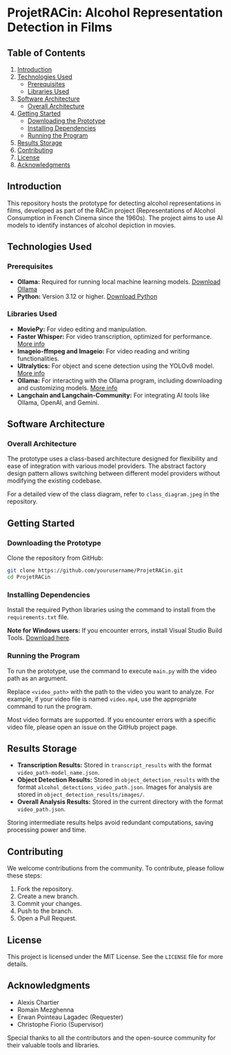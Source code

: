 # ProjetRACin: Alcohol Representation Detection in Films

## Table of Contents

1. [Introduction](#introduction)
2. [Technologies Used](#technologies-used)
    - [Prerequisites](#prerequisites)
    - [Libraries Used](#libraries-used)
3. [Software Architecture](#software-architecture)
    - [Overall Architecture](#overall-architecture)
4. [Getting Started](#getting-started)
    - [Downloading the Prototype](#downloading-the-prototype)
    - [Installing Dependencies](#installing-dependencies)
    - [Running the Program](#running-the-program)
5. [Results Storage](#results-storage)
6. [Contributing](#contributing)
7. [License](#license)
8. [Acknowledgments](#acknowledgments)

## Introduction

This repository hosts the prototype for detecting alcohol representations in films, developed as part of the RACin project (Representations of Alcohol Consumption in French Cinema since the 1960s). The project aims to use AI models to identify instances of alcohol depiction in movies.

## Technologies Used

### Prerequisites

- **Ollama:** Required for running local machine learning models. [Download Ollama](https://ollama.com)
- **Python:** Version 3.12 or higher. [Download Python](https://python.org)

### Libraries Used

- **MoviePy:** For video editing and manipulation.
- **Faster Whisper:** For video transcription, optimized for performance. [More info](https://github.com/SYSTRAN/faster-whisper)
- **Imageio-ffmpeg and Imageio:** For video reading and writing functionalities.
- **Ultralytics:** For object and scene detection using the YOLOv8 model. [More info](https://docs.ultralytics.com/models/yolov8)
- **Ollama:** For interacting with the Ollama program, including downloading and customizing models. [More info](https://github.com/ollama/ollama-python)
- **Langchain and Langchain-Community:** For integrating AI tools like Ollama, OpenAI, and Gemini.

## Software Architecture

### Overall Architecture

The prototype uses a class-based architecture designed for flexibility and ease of integration with various model providers. The abstract factory design pattern allows switching between different model providers without modifying the existing codebase.

For a detailed view of the class diagram, refer to `class_diagram.jpeg` in the repository.

## Getting Started

### Downloading the Prototype

Clone the repository from GitHub:

```bash
git clone https://github.com/yourusername/ProjetRACin.git
cd ProjetRACin
```

### Installing Dependencies

Install the required Python libraries using the command to install from the `requirements.txt` file.

**Note for Windows users:** If you encounter errors, install Visual Studio Build Tools. [Download here](https://visualstudio.microsoft.com/visual-cpp-build-tools/).

### Running the Program

To run the prototype, use the command to execute `main.py` with the video path as an argument.

Replace `<video_path>` with the path to the video you want to analyze. For example, if your video file is named `video.mp4`, use the appropriate command to run the program.

Most video formats are supported. If you encounter errors with a specific video file, please open an issue on the GitHub project page.

## Results Storage

- **Transcription Results:** Stored in `transcript_results` with the format `video_path-model_name.json`.
- **Object Detection Results:** Stored in `object_detection_results` with the format `alcohol_detections_video_path.json`. Images for analysis are stored in `object_detection_results/images/`.
- **Overall Analysis Results:** Stored in the current directory with the format `video_path.json`.

Storing intermediate results helps avoid redundant computations, saving processing power and time.

## Contributing

We welcome contributions from the community. To contribute, please follow these steps:

1. Fork the repository.
2. Create a new branch.
3. Commit your changes.
4. Push to the branch.
5. Open a Pull Request.

## License

This project is licensed under the MIT License. See the `LICENSE` file for more details.

## Acknowledgments

- Alexis Chartier
- Romain Mezghenna
- Erwan Pointeau Lagadec (Requester)
- Christophe Fiorio (Supervisor)

Special thanks to all the contributors and the open-source community for their valuable tools and libraries.